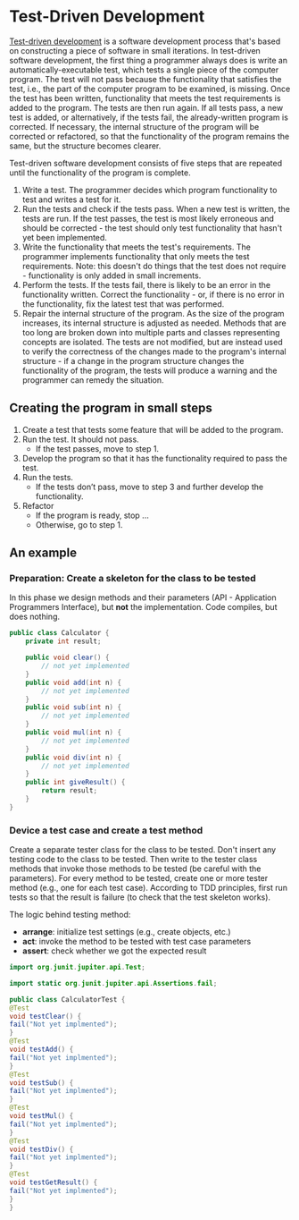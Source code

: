 # Test-Driven Development

[Test-driven development](https://en.wikipedia.org/wiki/Test-driven_development) is a software development process that's based on constructing a piece of software in small iterations. In test-driven software development, the first thing a programmer always does is write an automatically-executable test, which tests a single piece of the computer program.
The test will not pass because the functionality that satisfies the test, i.e., the part of the computer program to be examined, is missing. Once the test has been written, functionality that meets the test requirements is added to the program. The tests are then run again. If all tests pass, a new test is added, or alternatively, if the tests fail, the already-written program is corrected. If necessary, the internal structure of the program will be corrected or refactored, so that the functionality of the program remains the same, but the structure becomes clearer.

Test-driven software development consists of five steps that are repeated until the functionality of the program is complete.

1. Write a test. The programmer decides which program functionality to test and writes a test for it.
2. Run the tests and check if the tests pass. When a new test is written, the tests are run. If the test passes, the test is most likely erroneous and should be corrected - the test should only test functionality that hasn't yet been implemented.
3. Write the functionality that meets the test's requirements. The programmer implements functionality that only meets the test requirements. Note: this doesn't do things that the test does not require - functionality is only added in small increments.
4. Perform the tests. If the tests fail, there is likely to be an error in the functionality written. Correct the functionality - or, if there is no error in the functionality, fix the latest test that was performed.
5. Repair the internal structure of the program. As the size of the program increases, its internal structure is adjusted as needed. Methods that are too long are broken down into multiple parts and classes representing concepts are isolated. The tests are not modified, but are instead used to verify the correctness of the changes made to the program's internal structure - if a change in the program structure changes the functionality of the program, the tests will produce a warning and the programmer can remedy the situation.

## Creating the program in small steps

1. Create a test that tests some feature that will be added to the program.
2. Run the test. It should not pass.
   - If the test passes, move to step 1.
3. Develop the program so that it has the functionality required to pass the test.
4. Run the tests.
   - If the tests don’t pass, move to step 3 and further develop the functionality.
5. Refactor
   - If the program is ready, stop ...
   - Otherwise, go to step 1.

## An example

### Preparation: Create a skeleton for the class to be tested

In this phase we design methods and their parameters (API - Application Programmers Interface), but **not** the implementation. Code compiles, but does nothing.
```Java
public class Calculator {
    private int result;

    public void clear() {
        // not yet implemented
    }
    public void add(int n) {
        // not yet implemented
    }
    public void sub(int n) {
        // not yet implemented
    }
    public void mul(int n) {
        // not yet implemented
    }
    public void div(int n) {
        // not yet implemented
    }
    public int giveResult() {
        return result;
    }
}
```

### Device a test case and create a test method

Create a separate tester class for the class to be tested. Don't insert any testing code to the class to be tested. Then write to the tester class methods that invoke those methods to be tested (be careful with the parameters). For every method to be tested, create one or more tester method (e.g., one for each test case). According to TDD principles, first run tests so that the result is failure (to check that the test skeleton works).

The logic behind testing method:
- **arrange**: initialize test settings (e.g., create objects, etc.)
- **act**: invoke the method to be tested with test case parameters
- **assert**: check whether we got the expected result

```Java
import org.junit.jupiter.api.Test;

import static org.junit.jupiter.api.Assertions.fail;

public class CalculatorTest {
@Test
void testClear() {
fail("Not yet implmented");
}
@Test
void testAdd() {
fail("Not yet implmented");
}
@Test
void testSub() {
fail("Not yet implmented");
}
@Test
void testMul() {
fail("Not yet implmented");
}
@Test
void testDiv() {
fail("Not yet implmented");
}
@Test
void testGetResult() {
fail("Not yet implmented");
}
}
```

